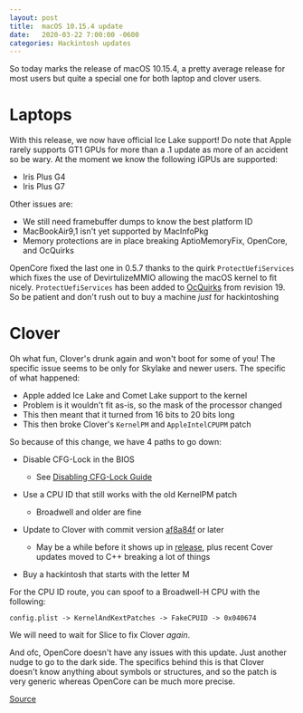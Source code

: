 ```yaml
---
layout: post
title:  macOS 10.15.4 update
date:   2020-03-22 7:00:00 -0600
categories: Hackintosh updates
---
```


So today marks the release of macOS 10.15.4, a pretty average release for most users but quite a special one for both laptop and clover users. 


# Laptops

With this release, we now have official Ice Lake support! Do note that Apple rarely supports GT1 GPUs for more than a .1 update as more of an accident so be wary. At the moment we know the following iGPUs are supported:

* Iris Plus G4
* Iris Plus G7

Other issues are:

* We still need framebuffer dumps to know the best platform ID
* MacBookAir9,1 isn't yet supported by MacInfoPkg
* Memory protections are in place breaking AptioMemoryFix, OpenCore, and OcQuirks

OpenCore fixed the last one in 0.5.7 thanks to the quirk `ProtectUefiServices` which fixes the use of DevirtulizeMMIO allowing the macOS kernel to fit nicely. `ProtectUefiServices` has been added to [OcQuirks](https://github.com/ReddestDream/OcQuirks/releases) from revision 19. So be patient and don't rush out to buy a machine *just* for hackintoshing

# Clover

Oh what fun, Clover's drunk again and won't boot for some of you! The specific issue seems to be only for Skylake and newer users. The specific of what happened:

* Apple added Ice Lake and Comet Lake support to the kernel
* Problem is it wouldn't fit as-is, so the mask of the processor changed
* This then meant that it turned from 16 bits to 20 bits long
* This then broke Clover's `KernelPM` and `AppleIntelCPUPM` patch

So because of this change, we have 4 paths to go down:

* Disable CFG-Lock in the BIOS 
   * See [Disabling CFG-Lock Guide](https://khronokernel-2.gitbook.io/opencore-vanilla-desktop-guide/extras/msr-lock)
* Use a CPU ID that still works with the old KernelPM patch
   * Broadwell and older are fine

* Update to Clover with commit version [af8a84f](https://github.com/CloverHackyColor/CloverBootloader/commit/af8a84f4784f657e8d8937f0a19dc9695e22f6d9) or later
   * May be a while before it shows up in [release](https://github.com/CloverHackyColor/CloverBootloader/releases), plus recent Cover updates moved to C++ breaking a lot of things
* Buy a hackintosh that starts with the letter M 

For the CPU ID route, you can spoof to a Broadwell-H CPU with the following:

```text
config.plist -> KernelAndKextPatches -> FakeCPUID -> 0x040674
```

We will need to wait for Slice to fix Clover *again*.

And ofc, OpenCore doesn't have any issues with this update. Just another nudge to go to the dark side. The specifics behind this is that Clover doesn't know anything about symbols or structures, and so the patch is very generic whereas OpenCore can be much more precise.

[Source](https://applelife.ru/threads/ustanovka-macos-catalina-10-15-na-intel-pc.2944136/page-572#post-866249)

